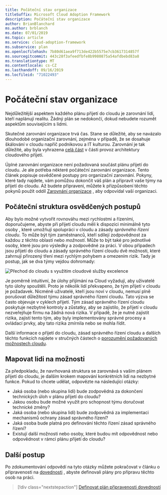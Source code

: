 ```yaml
---
title: Počáteční stav organizace
titleSuffix: Microsoft Cloud Adoption Framework
description: Počáteční stav organizace
author: BrianBlanchard
ms.author: brblanch
ms.date: 07/01/2019
ms.topic: article
ms.service: cloud-adoption-framework
ms.subservice: plan
ms.openlocfilehash: 7b80d61aea9f713de422b5575e7cb3617314857f
ms.sourcegitcommit: 443c28f3afeedfbfe8b9980875a54afdbebd83a8
ms.translationtype: MT
ms.contentlocale: cs-CZ
ms.lasthandoff: 09/16/2019
ms.locfileid: "71022493"
---
```

# <a name="initial-organization-alignment"></a>Počáteční stav organizace

Nejdůležitější aspektem každého plánu přijetí do cloudu je zarovnání lidí, kteří naplánují realitu. Žádný plán se nedokončí, dokud nebudete rozumět aspektům souvisejícím s lidmi.

Skutečné zarovnání organizace trvá čas. Stane se důležité, aby se navázalo dlouhodobé organizační zarovnání, zejména v případě, že se dosahuje škálování v cloudu napříč podnikovou a IT kulturou. Zarovnání je tak důležité, aby byla vyhrazena [celá část](../organize/index.md) v části provoz architektury cloudového přijetí.

Úplné zarovnání organizace není požadovaná součást plánu přijetí do cloudu. Je ale potřeba některé počáteční zarovnání organizace. Tento článek popisuje osvědčené postupy pro organizační zarovnání. Pokyny, které tady najdete, vám pomůžou dokončit váš plán a připravit vaše týmy na přijetí do cloudu. Až budete připraveni, můžete k přizpůsobení těchto pokynů použít oddíl [Zarovnání organizace](../organize/index.md) , aby odpovídal vaší organizaci.

## <a name="initial-best-practice-structure"></a>Počáteční struktura osvědčených postupů

Aby bylo možné vytvořit rovnováhu mezi rychlostmi a řízeními, doporučujeme, abyste při přijetí cloudu měli k dispozici minimálně tyto osoby , které umožňují spolupráci v cloudu a zásady *správného řízení cloudu*. To může být tým zaměstnanců, kteří sdílejí zodpovědnost za každou z těchto oblastí nebo *možností*. Může to být také pro jednotlivé osoby, které jsou pro výsledky a zodpovědné za práci. V obou případech jsou přijetí do cloudu a zásady správného řízení cloudu dvě možnosti, které zahrnují přirozený tření mezi rychlým pohybem a omezením rizik. Tady je postup, jak se dva týmy vejdou dohromady:

![Přechod do cloudu s využitím cloudové služby excelence](../_images/ready/org-ready-best-practice.png)

Je poměrně intuitivní, že úlohy přijímání na Cloud vyžadují, aby uživatelé tyto úlohy spouštěli. Proto je několik lidí překvapeno, že tým přijetí v cloudu je požadavek. Nicméně uživatelé, kteří jsou noví v cloudu, nemusí plně porušovat důležitost týmu zásad správného řízení cloudu. Tato výzva se často objevuje v cyklech přijetí. Tým zásad správného řízení cloudu poskytuje nezbytné kontroly a zůstatky, aby se zajistilo, že přijetí v cloudu nezveřejňuje firmu na žádná nová rizika. V případě, že je nutné zajistit rizika, zajistí tento tým, aby byly implementovány správné procesy a ovládací prvky, aby tato rizika zmírnila nebo se mohla řídit.

Další informace o přijetí do cloudu, zásad správného řízení cloudu a dalších těchto funkcích najdete v stručných částech o [porozumění požadovaných možnostech cloudu](../organize/index.md?#understand-required-cloud-capabilities).

## <a name="map-people-to-capabilities"></a>Mapovat lidi na možnosti

Za předpokladu, že navrhovaná struktura se zarovnává s vaším plánem přijetí do cloudu, je dalším krokem mapování konkrétních lidí na nezbytné funkce. Pokud to chcete udělat, odpovězte na následující otázky:

- Jaká osoba (nebo skupina lidí) bude zodpovědná za dokončení technických úloh v plánu přijetí do cloudu?
- Jakou osobu bude možné využít pro schopnost týmu doručovat technické změny?
- Jaká osoba (nebo skupina lidí) bude zodpovědná za implementaci mechanismů ochrany zásad správného řízení?
- Jaká osoba bude platná pro definování těchto řízení zásad správného řízení?
- Existují další možnosti nebo osoby, které budou mít odpovědnost nebo odpovědnost v rámci plánu přijetí do cloudu?

## <a name="next-steps"></a>Další postup

Po zdokumentování odpovědí na tyto otázky můžete pokračovat v článku o připravenosti na [dovednosti](./adapt-roles-skills-processes.md) , abyste definovali plány pro přípravu těchto osob na práci.

> [!div class="nextstepaction"]
> [Definovat plán připravenosti dovedností](./adapt-roles-skills-processes.md)
